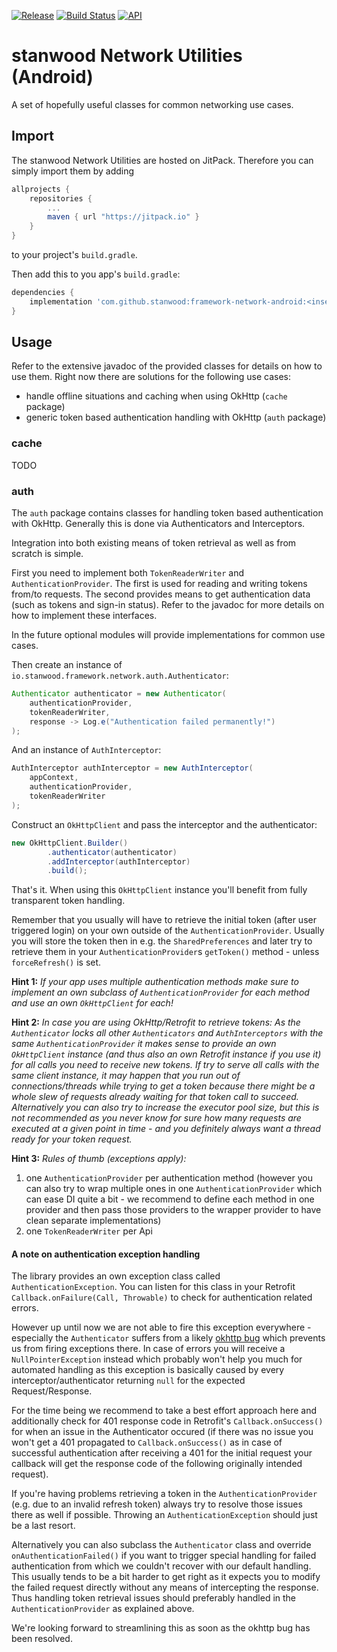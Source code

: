 [![Release](https://jitpack.io/v/stanwood/framework-network-android.svg?style=flat-square)](https://jitpack.io/#stanwood/framework-network-android)
[![Build Status](https://app.bitrise.io/app/983e6342cc5e0e24/status.svg?token=QtXUf2lbVhJrANROaTkluQ&branch=develop)](https://app.bitrise.io/app/983e6342cc5e0e24)
[![API](https://img.shields.io/badge/API-16%2B-blue.svg?style=flat)](https://android-arsenal.com/api?level=16)

# stanwood Network Utilities (Android)

A set of hopefully useful classes for common networking use cases.

## Import

The stanwood Network Utilities are hosted on JitPack. Therefore you can simply
import them by adding

```groovy
allprojects {
    repositories {
        ...
        maven { url "https://jitpack.io" }
    }
}
```

to your project's `build.gradle`.

Then add this to you app's `build.gradle`:

```groovy
dependencies {
    implementation 'com.github.stanwood:framework-network-android:<insert latest version here>' // aar version available as well
}
```

## Usage

Refer to the extensive javadoc of the provided classes for details on how to
use them. Right now there are solutions for the following use cases:

- handle offline situations and caching when using OkHttp (`cache` package)
- generic token based authentication handling with OkHttp (`auth` package)

### cache

TODO

### auth

The `auth` package contains classes for handling token based authentication
with OkHttp. Generally this is done via Authenticators and Interceptors.

Integration into both existing means of token retrieval as well as from scratch
is simple.

First you need to implement both `TokenReaderWriter` and
`AuthenticationProvider`. The first is used for reading and writing tokens
from/to requests. The second provides means to get authentication data (such as
tokens and sign-in status). Refer to the javadoc for more details on how to
implement these interfaces.

In the future optional modules will provide implementations for common use
cases.

Then create an instance of `io.stanwood.framework.network.auth.Authenticator`:

```java
Authenticator authenticator = new Authenticator(
    authenticationProvider,
    tokenReaderWriter,
    response -> Log.e("Authentication failed permanently!")
);
```

And an instance of `AuthInterceptor`:

```java
AuthInterceptor authInterceptor = new AuthInterceptor(
    appContext,
    authenticationProvider,
    tokenReaderWriter
);
```

Construct an `OkHttpClient` and pass the interceptor and the authenticator:

```java
new OkHttpClient.Builder()
        .authenticator(authenticator)
        .addInterceptor(authInterceptor)
        .build();
```

That's it. When using this `OkHttpClient` instance you'll benefit from fully
transparent token handling.

Remember that you usually will have to retrieve the initial token (after user triggered login) on your own outside of the `AuthenticationProvider`. Usually you will store the token then in e.g. the `SharedPreferences` and later try to retrieve them in your `AuthenticationProvider`s `getToken()` method - unless `forceRefresh()` is set.

__Hint 1:__ *If your app uses multiple authentication methods make sure to
implement an own subclass of `AuthenticationProvider` for each method and use
an own `OkHttpClient` for each!*

__Hint 2:__ *In case you are using OkHttp/Retrofit to retrieve tokens: As the
`Authenticator` locks all other `Authenticators` and `AuthInterceptors` with
the same `AuthenticationProvider` it makes sense to provide an own
`OkHttpClient` instance (and thus also an own Retrofit instance if you use it)
for all calls you need to receive new tokens. If try to serve all calls with
the same client instance, it may happen that you run out of connections/threads
while trying to get a token because there might be a whole slew of requests
already waiting for that token call to succeed. Alternatively you can also try
to increase the executor pool size, but this is not recommended as you never
know for sure how many requests are executed at a given point in time - and you
definitely always want a thread ready for your token request.*

__Hint 3:__ *Rules of thumb (exceptions apply):* 
1. one `AuthenticationProvider` per authentication method (however you can also try to wrap multiple ones in one `AuthenticationProvider` which can ease DI quite a bit - we recommend to define each method in one provider and then pass those providers to the wrapper provider to have clean separate implementations)
2. one `TokenReaderWriter` per Api

#### A note on authentication exception handling

The library provides an own exception class called `AuthenticationException`.
You can listen for this class in your Retrofit
`Callback.onFailure(Call, Throwable)` to check for authentication related
errors.

However up until now we are not able to fire this exception everywhere -
especially the `Authenticator` suffers from a likely
[okhttp bug](https://github.com/square/okhttp/issues/3872) which prevents us
from firing exceptions there. In case of errors you will receive a
`NullPointerException` instead which probably won't help you much for automated
handling as this exception is basically caused by every
interceptor/authenticator returning `null` for the expected Request/Response.

For the time being we recommend to take a best effort approach here and
additionally check for 401 response code in Retrofit's `Callback.onSuccess()`
for when an issue in the Authenticator occured (if there was no issue you won't
get a 401 propagated to `Callback.onSuccess()` as in case of successful
authentication after receiving a 401 for the initial request your callback will
get the response code of the following originally intended request).

If you're having problems retrieving a token in the `AuthenticationProvider`
(e.g. due to an invalid refresh token) always try to resolve those issues there
as well if possible. Throwing an `AuthenticationException` should just be a
last resort.

Alternatively you can also subclass the `Authenticator` class and override
`onAuthenticationFailed()` if you want to trigger special handling for failed
authentication from which we couldn't recover with our default handling. This
usually tends to be a bit harder to get right as it expects you to modify the
failed request directly without any means of intercepting the response. Thus
handling token retrieval issues should preferably handled in the
`AuthenticationProvider` as explained above.

We're looking forward to streamlining this as soon as the okhttp bug has been
resolved.
